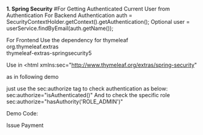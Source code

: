 

**1. Spring Security**
#For Getting Authenticated Current User from Authentication
For Backend
Authentication auth = SecurityContextHolder.getContext().getAuthentication();
Optional<User> user = userService.findByEmail(auth.getName());

For Frontend
Use the dependency for thymeleaf 
<dependency>  
 <groupId>org.thymeleaf.extras</groupId>  
 <artifactId>thymeleaf-extras-springsecurity5</artifactId>  
</dependency>

Use in <html
xmlns:sec="http://www.thymeleaf.org/extras/spring-security"

as in following demo

<html lang="en" xmlns:th="http://www.thymeleaf.org"  
 xmlns:layout="http://www.ultraq.net.nz/thymeleaf/layout"  
 xmlns:sec="http://www.thymeleaf.org/extras/spring-security"  
  layout:decorate="~{views/common/masterlayout}">

just use the sec:authorize tag to check authentication as below:
sec:authorize="isAuthenticated()" 
And to check the specific role
sec:authorize="hasAuthority('ROLE_ADMIN')" 

Demo Code:
<th class="text-center" sec:authorize="hasAuthority('ROLE_ADMIN')">Issue Payment</th>
<!--stackedit_data:
eyJoaXN0b3J5IjpbLTQ2NjkyMDgxNCw5NTgwNjg5OTIsLTE1MT
E2MTYxMDQsMzMxOTA2MzA3LC0yMTM5Mzk2Njg3XX0=
-->